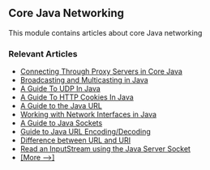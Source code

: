 ## Core Java Networking

This module contains articles about core Java networking

### Relevant Articles

- [Connecting Through Proxy Servers in Core Java](https://www.baeldung.com/java-connect-via-proxy-server)
- [Broadcasting and Multicasting in Java](http://www.baeldung.com/java-broadcast-multicast)
- [A Guide To UDP In Java](http://www.baeldung.com/udp-in-java)
- [A Guide To HTTP Cookies In Java](http://www.baeldung.com/cookies-java)
- [A Guide to the Java URL](http://www.baeldung.com/java-url)
- [Working with Network Interfaces in Java](http://www.baeldung.com/java-network-interfaces)
- [A Guide to Java Sockets](http://www.baeldung.com/a-guide-to-java-sockets)
- [Guide to Java URL Encoding/Decoding](http://www.baeldung.com/java-url-encoding-decoding)
- [Difference between URL and URI](http://www.baeldung.com/java-url-vs-uri)
- [Read an InputStream using the Java Server Socket](https://www.baeldung.com/java-inputstream-server-socket)
- [[More -->]](/core-java-modules/core-java-networking-2)
